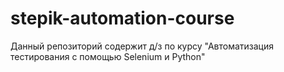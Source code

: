 # stepik-automation-course
Данный репозиторий содержит д/з по курсу "Автоматизация тестирования с помощью Selenium и Python"
